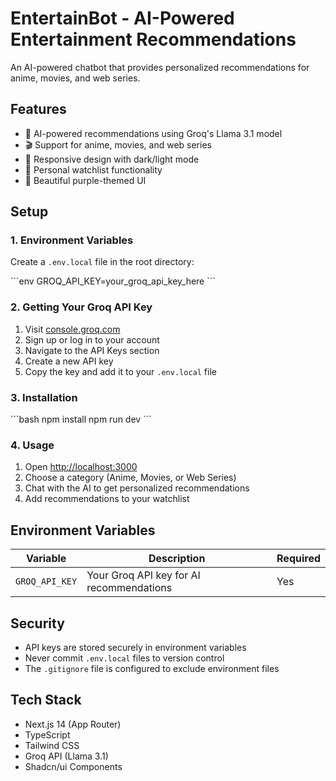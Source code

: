 # EntertainBot - AI-Powered Entertainment Recommendations

An AI-powered chatbot that provides personalized recommendations for anime, movies, and web series.

## Features

- 🤖 AI-powered recommendations using Groq's Llama 3.1 model
- 🎬 Support for anime, movies, and web series
- 📱 Responsive design with dark/light mode
- 📝 Personal watchlist functionality
- 🎨 Beautiful purple-themed UI

## Setup

### 1. Environment Variables

Create a `.env.local` file in the root directory:

\`\`\`env
GROQ_API_KEY=your_groq_api_key_here
\`\`\`

### 2. Getting Your Groq API Key

1. Visit [console.groq.com](https://console.groq.com)
2. Sign up or log in to your account
3. Navigate to the API Keys section
4. Create a new API key
5. Copy the key and add it to your `.env.local` file

### 3. Installation

\`\`\`bash
npm install
npm run dev
\`\`\`

### 4. Usage

1. Open [http://localhost:3000](http://localhost:3000)
2. Choose a category (Anime, Movies, or Web Series)
3. Chat with the AI to get personalized recommendations
4. Add recommendations to your watchlist

## Environment Variables

| Variable | Description | Required |
|----------|-------------|----------|
| `GROQ_API_KEY` | Your Groq API key for AI recommendations | Yes |

## Security

- API keys are stored securely in environment variables
- Never commit `.env.local` files to version control
- The `.gitignore` file is configured to exclude environment files

## Tech Stack

- Next.js 14 (App Router)
- TypeScript
- Tailwind CSS
- Groq API (Llama 3.1)
- Shadcn/ui Components

